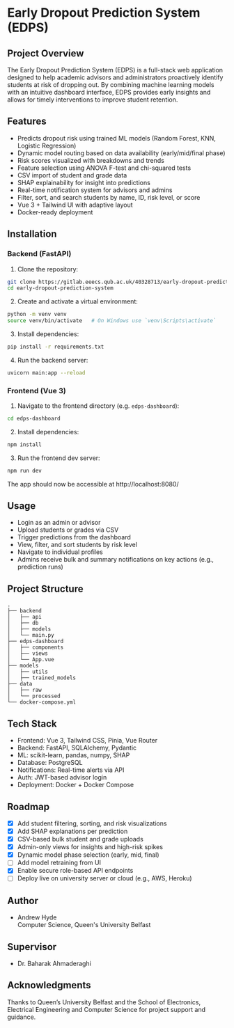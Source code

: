 # Early Dropout Prediction System (EDPS)

## Project Overview

The Early Dropout Prediction System (EDPS) is a full-stack web application designed to help academic advisors and administrators proactively identify students at risk of dropping out. By combining machine learning models with an intuitive dashboard interface, EDPS provides early insights and allows for timely interventions to improve student retention.

## Features

- Predicts dropout risk using trained ML models (Random Forest, KNN, Logistic Regression)
- Dynamic model routing based on data availability (early/mid/final phase)
- Risk scores visualized with breakdowns and trends
- Feature selection using ANOVA F-test and chi-squared tests
- CSV import of student and grade data
- SHAP explainability for insight into predictions
- Real-time notification system for advisors and admins
- Filter, sort, and search students by name, ID, risk level, or score
- Vue 3 + Tailwind UI with adaptive layout
- Docker-ready deployment

## Installation

### Backend (FastAPI)

1. Clone the repository:
```bash
git clone https://gitlab.eeecs.qub.ac.uk/40328713/early-dropout-prediction-system.git
cd early-dropout-prediction-system
```

2. Create and activate a virtual environment:
```bash
python -m venv venv
source venv/bin/activate   # On Windows use `venv\Scripts\activate`
```

3. Install dependencies:
```bash
pip install -r requirements.txt
```

4. Run the backend server:
```bash
uvicorn main:app --reload
```

### Frontend (Vue 3)

1. Navigate to the frontend directory (e.g. `edps-dashboard`):
```bash
cd edps-dashboard
```

2. Install dependencies:
```bash
npm install
```

3. Run the frontend dev server:
```bash
npm run dev
```

The app should now be accessible at http://localhost:8080/


## Usage

- Login as an admin or advisor
- Upload students or grades via CSV
- Trigger predictions from the dashboard
- View, filter, and sort students by risk level
- Navigate to individual profiles
- Admins receive bulk and summary notifications on key actions (e.g., prediction runs)

## Project Structure

```
.
├── backend
│   ├── api
│   ├── db
│   ├── models
│   └── main.py
├── edps-dashboard
│   ├── components
│   ├── views
│   └── App.vue
├── models
│   ├── utils
│   ├── trained_models
├── data
│   ├── raw
│   └── processed
└── docker-compose.yml
```

## Tech Stack

- Frontend: Vue 3, Tailwind CSS, Pinia, Vue Router
- Backend: FastAPI, SQLAlchemy, Pydantic
- ML: scikit-learn, pandas, numpy, SHAP
- Database: PostgreSQL
- Notifications: Real-time alerts via API
- Auth: JWT-based advisor login
- Deployment: Docker + Docker Compose

## Roadmap

- [x] Add student filtering, sorting, and risk visualizations
- [x] Add SHAP explanations per prediction
- [x] CSV-based bulk student and grade uploads
- [x] Admin-only views for insights and high-risk spikes
- [x] Dynamic model phase selection (early, mid, final)
- [ ] Add model retraining from UI
- [x] Enable secure role-based API endpoints
- [ ] Deploy live on university server or cloud (e.g., AWS, Heroku)

## Author

- Andrew Hyde  
  Computer Science, Queen's University Belfast

## Supervisor

- Dr. Baharak Ahmaderaghi

## Acknowledgments

Thanks to Queen’s University Belfast and the School of Electronics, Electrical Engineering and Computer Science for project support and guidance.
